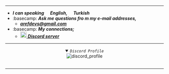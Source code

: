 ___________________________________________________________________
 
   - ***I can speaking <img src="https://futuree.netlify.app/resimler/en-flag.svg" width="16" height="11">English, <img src="https://futuree.netlify.app/resimler/tr-flag.svg" width="16" height="11">Turkish***
   - :basecamp: ***Ask me questions fro m my e-mail addresses,***
     - ***arefdevs@gmail.com***
   - :basecamp: ***My connections;***
     - <a href="https://discord.gg/83sgqWug27" target="_blank"><img src="https://assets-global.website-files.com/6257adef93867e50d84d30e2/636e0a69f118df70ad7828d4_icon_clyde_blurple_RGB.svg" width="20px" height="20px"> ***Discord server***</a>
    
<hr>
<details align="center" open>
  <summary><code><i>Discord Profile</i></code></summary>
<div align="center">
 <picture>
    <source alt="(https://lanyard-profile-readme.vercel.app/api/1153976202600648714?theme=light&bg=809ecf&animated=false&hideDiscrim=true&borderRadius=30px&idleMessage=Probably%20doing%20something%20else...)](https://discord.com/users/1153976202600648714)">
    <img alt="discord_profile" src="https://lanyard-profile-readme.vercel.app/api/1153976202600648714?theme=light&bg=809ecf&animated=true&hideDiscrim=false&borderRadius=10px&idleMessage=I'm+probably+writing+code+on+Github.">
  </picture>
 </div>
<br>
</details>
<hr>
